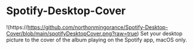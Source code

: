 # Spotify-Desktop-Cover
!(https://https://github.com/northonmingorance/Spotify-Desktop-Cover/blob/main/spotifyDesktopCover.png?raw=true)
Set your desktop picture to the cover of the album playing on the Spotify app, macOS only.

